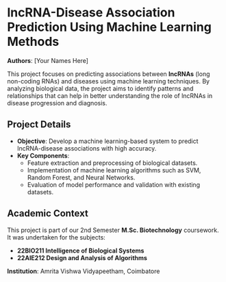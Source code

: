 # lncRNA-Disease Association Prediction Using Machine Learning Methods

**Authors**: [Your Names Here]

This project focuses on predicting associations between **lncRNAs** (long non-coding RNAs) and diseases using machine learning techniques. By analyzing biological data, the project aims to identify patterns and relationships that can help in better understanding the role of lncRNAs in disease progression and diagnosis.

## Project Details

- **Objective**: Develop a machine learning-based system to predict lncRNA-disease associations with high accuracy.
- **Key Components**:
  - Feature extraction and preprocessing of biological datasets.
  - Implementation of machine learning algorithms such as SVM, Random Forest, and Neural Networks.
  - Evaluation of model performance and validation with existing datasets.

## Academic Context

This project is part of our 2nd Semester **M.Sc. Biotechnology** coursework. It was undertaken for the subjects:

- **22BIO211 Intelligence of Biological Systems**
- **22AIE212 Design and Analysis of Algorithms**

**Institution**: Amrita Vishwa Vidyapeetham, Coimbatore
